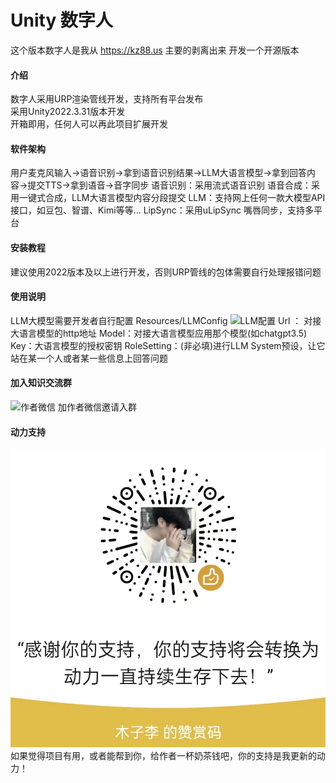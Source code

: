 # Unity 数字人
这个版本数字人是我从 https://kz88.us 主要的剥离出来
开发一个开源版本

#### 介绍
数字人采用URP渲染管线开发，支持所有平台发布  
采用Unity2022.3.31版本开发  
开箱即用，任何人可以再此项目扩展开发  

#### 软件架构
用户麦克风输入->语音识别->拿到语音识别结果->LLM大语言模型->拿到回答内容->提交TTS->拿到语音->音字同步
语音识别：采用流式语音识别
语音合成：采用一键式合成，LLM大语言模型内容分段提交
LLM：支持网上任何一款大模型API接口，如豆包、智谱、Kimi等等...
LipSync：采用uLipSync 嘴唇同步，支持多平台

#### 安装教程
建议使用2022版本及以上进行开发，否则URP管线的包体需要自行处理报错问题

#### 使用说明
LLM大模型需要开发者自行配置
Resources/LLMConfig
![LLM配置](https://foruda.gitee.com/images/1719845454979206595/97ad7391_10906743.jpeg "llmconfig.jpg")
Url ： 对接大语言模型的http地址
Model：对接大语言模型应用那个模型(如chatgpt3.5)
Key：大语言模型的授权密钥
RoleSetting：(非必填)进行LLM System预设，让它站在某一个人或者某一些信息上回答问题

#### 加入知识交流群
![作者微信](https://foruda.gitee.com/images/1719845237862643881/737dff38_10906743.jpeg "微信图片_20240701224701.jpg") 加作者微信邀请入群

#### 动力支持
![动力支持](%E5%BE%AE%E4%BF%A1%E5%9B%BE%E7%89%87_20240701224655.jpg)
如果觉得项目有用，或者能帮到你，给作者一杯奶茶钱吧，你的支持是我更新的动力！
